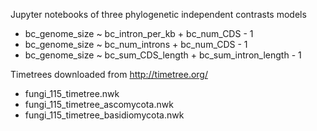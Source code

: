 Jupyter notebooks of three phylogenetic independent contrasts models
- bc_genome_size ~ bc_intron_per_kb + bc_num_CDS - 1
- bc_genome_size ~ bc_num_introns + bc_num_CDS - 1
- bc_genome_size ~ bc_sum_CDS_length + bc_sum_intron_length - 1

Timetrees downloaded from http://timetree.org/
- fungi_115_timetree.nwk
- fungi_115_timetree_ascomycota.nwk
- fungi_115_timetree_basidiomycota.nwk
